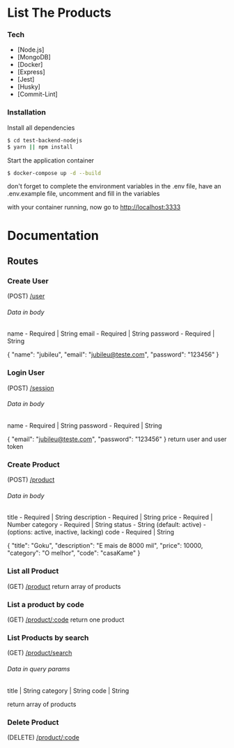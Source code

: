# List The Products


### Tech

- [Node.js]
- [MongoDB]
- [Docker]
- [Express]
- [Jest]
- [Husky]
- [Commit-Lint]

### Installation

Install all dependencies

```sh
$ cd test-backend-nodejs
$ yarn || npm install
```

Start the application container


```sh
$ docker-compose up -d --build
```

don't forget to complete the environment variables in the .env file, have an .env.example file, uncomment and fill in the variables

with your container running, now go to <a href="http://localhost:3333" target="_blank">http://localhost:3333</a>


# Documentation

## Routes
### Create User

(POST) <a href="http://localhost:3333/user" target="_blank">/user</a>
###### Data in body

name - Required | String
email - Required | String
password - Required | String

{
"name": "jubileu",
"email": "jubileu@teste.com",
"password": "123456"
}

### Login User

(POST) <a href="http://localhost:3333/session" target="_blank">/session</a>

###### Data in body

name - Required | String
password - Required | String

{
"email": "jubileu@teste.com",
"password": "123456"
}
return user and user token
### Create Product

(POST) <a href="http://localhost:3333/product" target="_blank">/product</a>
###### Data in body
title    			- Required | String
description  	- Required | String
price   			- Required | Number
category			- Required | String
status 				-  String (default: active) - (options: active, inactive, lacking)
code 					- Required | String

{
	"title": "Goku",
	"description": "E mais de 8000 mil",
	"price": 10000,
	"category": "O melhor",
	"code": "casaKame"
}
### List all Product

(GET) <a href="http://localhost:3333/product" target="_blank">/product</a>
return array of products
### List a product by code

(GET) <a href="http://localhost:3333/product/:code" target="_blank">/product/:code</a>
return one product
### List Products by search

(GET) <a href="http://localhost:3333/product/search" target="_blank">/product/search</a>
###### Data in query params

title 		| String
category 	| String
code 		 	| String

return array of products

### Delete Product

(DELETE) <a href="http://localhost:3333/product/:code" target="_blank">/product/:code</a>

